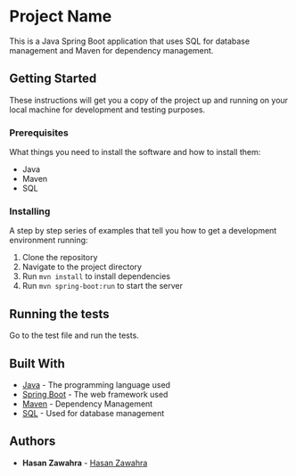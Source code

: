 # Project Name

This is a Java Spring Boot application that uses SQL for database management and Maven for dependency management.

## Getting Started

These instructions will get you a copy of the project up and running on your local machine for development and testing purposes.

### Prerequisites

What things you need to install the software and how to install them:

- Java
- Maven
- SQL

### Installing

A step by step series of examples that tell you how to get a development environment running:

1. Clone the repository
2. Navigate to the project directory
3. Run `mvn install` to install dependencies
4. Run `mvn spring-boot:run` to start the server

## Running the tests

Go to the test file and run the tests.

## Built With

- [Java](https://www.java.com/) - The programming language used
- [Spring Boot](https://spring.io/projects/spring-boot) - The web framework used
- [Maven](https://maven.apache.org/) - Dependency Management
- [SQL](https://www.mysql.com/) - Used for database management

## Authors

- **Hasan Zawahra** - [Hasan Zawahra](https://github.com/HasanZawahra)


